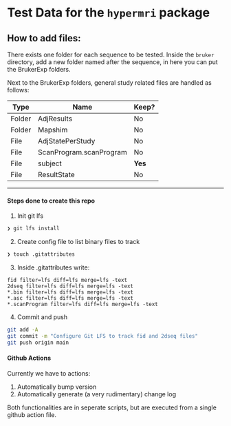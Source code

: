 # Test Data for the `hypermri` package


## How to add files:

There exists one folder for each sequence to be tested. Inside the `bruker` directory,
add a new folder named after the sequence, in here you can put the BrukerExp folders.

Next to the BrukerExp folders, general study related files are handled as follows:


|  Type  |          Name              |  Keep?  |
|--------|----------------------------|---------|
| Folder | AdjResults                 | No      |
| Folder | Mapshim                    | No      |
| File   | AdjStatePerStudy           | No      |
| File   | ScanProgram.scanProgram    | No      |
| File   | subject                    | **Yes** |
| File   | ResultState                | No      |

---


#### Steps done to create this repo

1. Init git lfs

```bash
❯ git lfs install
```

2. Create config file to list binary files to track
```bash
❯ touch .gitattributes
```

3. Inside .gitattributes write:
```
fid filter=lfs diff=lfs merge=lfs -text
2dseq filter=lfs diff=lfs merge=lfs -text
*.bin filter=lfs diff=lfs merge=lfs -text
*.asc filter=lfs diff=lfs merge=lfs -text
*.scanProgram filter=lfs diff=lfs merge=lfs -text
```

4. Commit and push
``` bash
git add -A
git commit -m "Configure Git LFS to track fid and 2dseq files"
git push origin main
```


#### Github Actions

Currently we have to actions:

1. Automatically bump version
2. Automatically generate (a very rudimentary) change log

Both functionalities are in seperate scripts, but are executed from a single github action file.